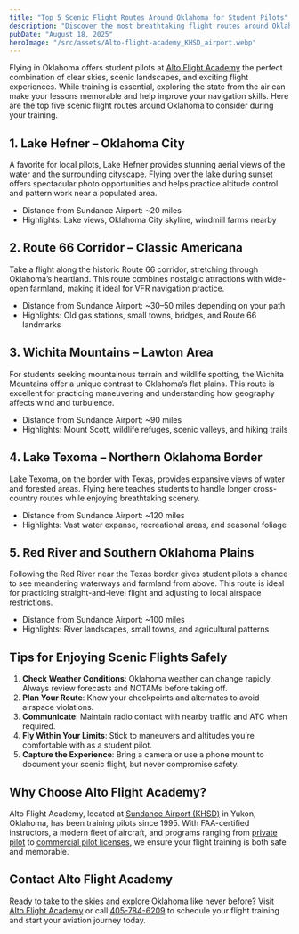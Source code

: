 ```yaml
---
title: "Top 5 Scenic Flight Routes Around Oklahoma for Student Pilots"
description: "Discover the most breathtaking flight routes around Oklahoma for student pilots at Alto Flight Academy. Enjoy stunning views while learning to fly safely!"
pubDate: "August 18, 2025"
heroImage: "/src/assets/Alto-flight-academy_KHSD_airport.webp"
---
```


Flying in Oklahoma offers student pilots at [Alto Flight Academy](https://altoflight.com/) the perfect combination of clear skies, scenic landscapes, and exciting flight experiences. While training is essential, exploring the state from the air can make your lessons memorable and help improve your navigation skills. Here are the top five scenic flight routes around Oklahoma to consider during your training.

## **1. Lake Hefner – Oklahoma City**

A favorite for local pilots, Lake Hefner provides stunning aerial views of the water and the surrounding cityscape. Flying over the lake during sunset offers spectacular photo opportunities and helps practice altitude control and pattern work near a populated area.

- Distance from Sundance Airport: ~20 miles
- Highlights: Lake views, Oklahoma City skyline, windmill farms nearby

## **2. Route 66 Corridor – Classic Americana**

Take a flight along the historic Route 66 corridor, stretching through Oklahoma’s heartland. This route combines nostalgic attractions with wide-open farmland, making it ideal for VFR navigation practice.

- Distance from Sundance Airport: ~30–50 miles depending on your path
- Highlights: Old gas stations, small towns, bridges, and Route 66 landmarks

## **3. Wichita Mountains – Lawton Area**

For students seeking mountainous terrain and wildlife spotting, the Wichita Mountains offer a unique contrast to Oklahoma’s flat plains. This route is excellent for practicing maneuvering and understanding how geography affects wind and turbulence.

- Distance from Sundance Airport: ~90 miles
- Highlights: Mount Scott, wildlife refuges, scenic valleys, and hiking trails

## **4. Lake Texoma – Northern Oklahoma Border**

Lake Texoma, on the border with Texas, provides expansive views of water and forested areas. Flying here teaches students to handle longer cross-country routes while enjoying breathtaking scenery.

- Distance from Sundance Airport: ~120 miles
- Highlights: Vast water expanse, recreational areas, and seasonal foliage

## **5. Red River and Southern Oklahoma Plains**

Following the Red River near the Texas border gives student pilots a chance to see meandering waterways and farmland from above. This route is ideal for practicing straight-and-level flight and adjusting to local airspace restrictions.

- Distance from Sundance Airport: ~100 miles
- Highlights: River landscapes, small towns, and agricultural patterns

## **Tips for Enjoying Scenic Flights Safely**

1. **Check Weather Conditions**: Oklahoma weather can change rapidly. Always review forecasts and NOTAMs before taking off.
2. **Plan Your Route**: Know your checkpoints and alternates to avoid airspace violations.
3. **Communicate**: Maintain radio contact with nearby traffic and ATC when required.
4. **Fly Within Your Limits**: Stick to maneuvers and altitudes you’re comfortable with as a student pilot.
5. **Capture the Experience**: Bring a camera or use a phone mount to document your scenic flight, but never compromise safety.

## **Why Choose Alto Flight Academy?**

Alto Flight Academy, located at [Sundance Airport (KHSD)](https://altoflight.com/about/our-location/) in Yukon, Oklahoma, has been training pilots since 1995. With FAA-certified instructors, a modern fleet of aircraft, and programs ranging from [private pilot](https://altoflight.com/flight-training/private-pilot/) to [commercial pilot licenses](https://altoflight.com/flight-training/commercial-pilot/), we ensure your flight training is both safe and memorable.

## **Contact Alto Flight Academy**

Ready to take to the skies and explore Oklahoma like never before? Visit [Alto Flight Academy](https://altoflight.com/) or call [405-784-6209](tel:405-784-6209) to schedule your flight training and start your aviation journey today.
